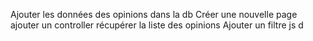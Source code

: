 Ajouter les données des opinions dans la db 
Créer une nouvelle page
ajouter un controller
récupérer la liste des opinions 
Ajouter un filtre js
d